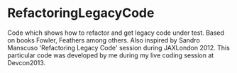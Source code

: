 RefactoringLegacyCode
=====================

Code which shows how to refactor and get legacy code under test. Based on books Fowler, Feathers among others. 
Also inspired by Sandro Manscuso 'Refactoring Legacy Code' session during JAXLondon 2012. This particular code was developed by me during my live coding session at Devcon2013.
